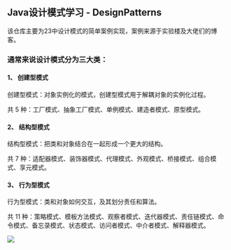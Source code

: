 ## Java设计模式学习 - DesignPatterns
该仓库主要为23中设计模式的简单案例实现，案例来源于实验楼及大佬们的博客。

### 通常来说设计模式分为三大类：

#### 1、 创建型模式
创建型模式：对象实例化的模式，创建型模式用于解耦对象的实例化过程。

共 5 种：工厂模式、抽象工厂模式、单例模式、建造者模式、原型模式。

#### 2、 结构型模式
结构型模式：把类和对象结合在一起形成一个更大的结构。

共 7 种：适配器模式、装饰器模式、代理模式、外观模式、桥接模式、组合模式、享元模式。

#### 3、 行为型模式
行为型模式：类和对象如何交互，及其划分责任和算法。

共 11 种：策略模式、模板方法模式、观察者模式、迭代器模式、责任链模式、命令模式、备忘录模式、状态模式、访问者模式、中介者模式、解释器模式。

![](https://gitee.com/liangsir-67/blog-images/raw/master/images/Java%E8%AE%BE%E8%AE%A1%E6%A8%A1%E5%BC%8F.jpg)
